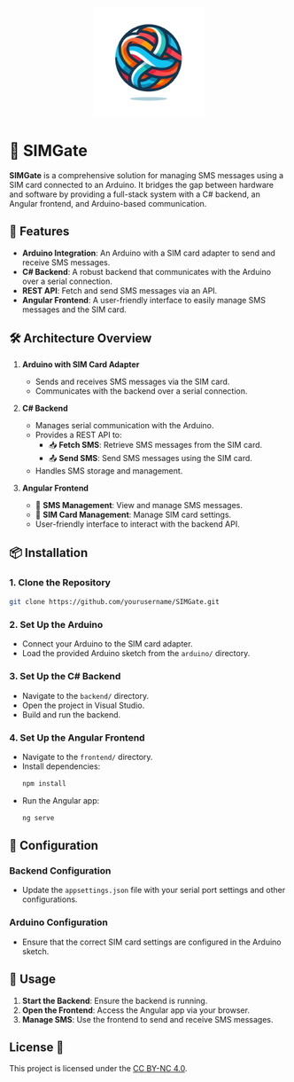 <p align="center">
  <img src="https://github.com/Pianonic/SIMGate/blob/main/Images/Icon.png?raw=true" alt="PianoNic's Music Bot" width="200"/>
</p>

# 📡 SIMGate

**SIMGate** is a comprehensive solution for managing SMS messages using a SIM card connected to an Arduino. It bridges the gap between hardware and software by providing a full-stack system with a C# backend, an Angular frontend, and Arduino-based communication. 

## 🚀 Features

- **Arduino Integration**: An Arduino with a SIM card adapter to send and receive SMS messages.
- **C# Backend**: A robust backend that communicates with the Arduino over a serial connection.
- **REST API**: Fetch and send SMS messages via an API.
- **Angular Frontend**: A user-friendly interface to easily manage SMS messages and the SIM card.

## 🛠️ Architecture Overview

1. **Arduino with SIM Card Adapter**
   - Sends and receives SMS messages via the SIM card.
   - Communicates with the backend over a serial connection.

2. **C# Backend**
   - Manages serial communication with the Arduino.
   - Provides a REST API to:
     - 📥 **Fetch SMS**: Retrieve SMS messages from the SIM card.
     - 📤 **Send SMS**: Send SMS messages using the SIM card.
   - Handles SMS storage and management.

3. **Angular Frontend**
   - 📱 **SMS Management**: View and manage SMS messages.
   - 🧾 **SIM Card Management**: Manage SIM card settings.
   - User-friendly interface to interact with the backend API.

## 📦 Installation

### 1. Clone the Repository
```bash
git clone https://github.com/yourusername/SIMGate.git
```

### 2. Set Up the Arduino
- Connect your Arduino to the SIM card adapter.
- Load the provided Arduino sketch from the `arduino/` directory.

### 3. Set Up the C# Backend
- Navigate to the `backend/` directory.
- Open the project in Visual Studio.
- Build and run the backend.

### 4. Set Up the Angular Frontend
- Navigate to the `frontend/` directory.
- Install dependencies:
  ```bash
  npm install
  ```
- Run the Angular app:
  ```bash
  ng serve
  ```

## 🔧 Configuration

### Backend Configuration
- Update the `appsettings.json` file with your serial port settings and other configurations.

### Arduino Configuration
- Ensure that the correct SIM card settings are configured in the Arduino sketch.

## 🚀 Usage

1. **Start the Backend**: Ensure the backend is running.
2. **Open the Frontend**: Access the Angular app via your browser.
3. **Manage SMS**: Use the frontend to send and receive SMS messages.

## License 📄
This project is licensed under the [CC BY-NC 4.0](LICENSE.md).
